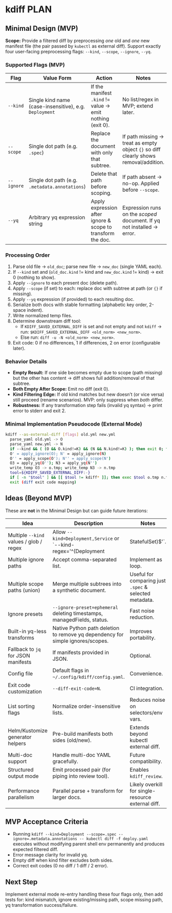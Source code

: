 # kdiff PLAN

## Minimal Design (MVP)

**Scope:** Provide a filtered diff by preprocessing *one* old and *one* new manifest file (the pair passed by `kubectl` as external diff). Support exactly four user-facing preprocessing flags: `--kind`, `--scope`, `--ignore`, `--yq`.

### Supported Flags (MVP)

| Flag       | Value Form                                             | Action                                                      | Notes                                                                                |
| ---------- | ------------------------------------------------------ | ----------------------------------------------------------- | ------------------------------------------------------------------------------------ |
| `--kind`   | Single kind name (case-insensitive), e.g. `Deployment` | If the manifest `.kind` != value → emit nothing (exit 0).   | No list/regex in MVP; extend later.                                                  |
| `--scope`  | Single dot path (e.g. `.spec`)                         | Replace the document with only that subtree.                | If path missing → treat as empty object `{}` so diff clearly shows removal/addition. |
| `--ignore` | Single dot path (e.g. `.metadata.annotations`)         | Delete that path before scoping.                            | If path absent → no-op. Applied before `--scope`.                                    |
| `--yq`     | Arbitrary yq expression string                         | Apply expression after ignore & scope to transform the doc. | Expression runs on the *scoped* document. If yq not installed → error.               |

### Processing Order

1. Parse old file → `old_doc`; parse new file → `new_doc` (single YAML each).
2. If `--kind` set and (`old_doc.kind` != kind and `new_doc.kind` != kind) → exit 0 (nothing to show).
3. Apply `--ignore` to each present doc (delete path).
4. Apply `--scope` (if set) to each: replace doc with subtree at path (or `{}` if missing).
5. Apply `--yq` expression (if provided) to each resulting doc.
6. Serialize both docs with stable formatting (alphabetic key order, 2-space indent).
7. Write normalized temp files.
8. Determine downstream diff tool:
   - If `KDIFF_SAVED_EXTERNAL_DIFF` is set and not empty and not `kdiff` → run: `$KDIFF_SAVED_EXTERNAL_DIFF <old_norm> <new_norm>`.
   - Else run: `diff -u -N <old_norm> <new_norm>`.
9. Exit code: 0 if no differences, 1 if differences, 2 on error (configurable later).

### Behavior Details

- **Empty Result:** If one side becomes empty due to scope (path missing) but the other has content → diff shows full addition/removal of that subtree.
- **Both Empty After Scope:** Emit no diff (exit 0).
- **Kind Filtering Edge:** If old kind matches but new doesn’t (or vice versa) still proceed (rename scenarios). MVP: only suppress when *both* differ.
- **Robustness:** If any transformation step fails (invalid yq syntax) → print error to stderr and exit 2.

### Minimal Implementation Pseudocode (External Mode)

```sh
kdiff --as-external-diff [flags] old.yml new.yml
  parse_yaml old.yml -> O
  parse_yaml new.yml -> N
  if --kind && ( (O && O.kind!=K) && (N && N.kind!=K) ); then exit 0; fi
  O' = apply_ignore(O); N' = apply_ignore(N)
  O'' = apply_scope(O'); N'' = apply_scope(N')
  O3 = apply_yq(O''); N3 = apply_yq(N'')
  write_temp O3 -> o.tmp; write_temp N3 -> n.tmp
  tool=${KDIFF_SAVED_EXTERNAL_DIFF:-}
  if [ -n "$tool" ] && [[ $tool != kdiff* ]]; then exec $tool o.tmp n.tmp; else diff -u -N o.tmp n.tmp; fi
  exit (diff exit code mapping)
```

## Ideas (Beyond MVP)

These are **not** in the Minimal Design but can guide future iterations:

| Idea                                    | Description                                                                    | Notes                                                  |                        |
| --------------------------------------- | ------------------------------------------------------------------------------ | ------------------------------------------------------ | ---------------------- |
| Multiple `--kind` values / glob / regex | Allow `--kind=Deployment,Service` or \`--kind-regex='^(Deployment              | StatefulSet)\$'\`.                                     | Increases flexibility. |
| Multiple ignore paths                   | Accept comma-separated list.                                                   | Implement as loop.                                     |                        |
| Multiple scope paths (union)            | Merge multiple subtrees into a synthetic document.                             | Useful for comparing just `.spec` & selected metadata. |                        |
| Ignore presets                          | `--ignore-preset=ephemeral` deleting timestamps, managedFields, status.        | Fast noise reduction.                                  |                        |
| Built-in yq-less transforms             | Native Python path deletion to remove yq dependency for simple ignores/scopes. | Improves portability.                                  |                        |
| Fallback to `jq` for JSON manifests     | If manifests provided in JSON.                                                 | Optional.                                              |                        |
| Config file                             | Default flags in `~/.config/kdiff/config.yaml`.                                | Convenience.                                           |                        |
| Exit code customization                 | `--diff-exit-code=N`.                                                          | CI integration.                                        |                        |
| List sorting flags                      | Normalize order-insensitive lists.                                             | Reduces noise on selectors/env vars.                   |                        |
| Helm/Kustomize generator helpers        | Pre-build manifests both sides (old/new).                                      | Extends beyond kubectl external diff.                  |                        |
| Multi-doc support                       | Handle multi-doc YAML gracefully.                                              | Future compatibility.                                  |                        |
| Structured output mode                  | Emit processed pair (for piping into review tool).                             | Enables `kdiff_review`.                                |                        |
| Performance parallelism                 | Parallel parse + transform for larger docs.                                    | Likely overkill for single-resource external diff.     |                        |

## MVP Acceptance Criteria

- Running `kdiff --kind=Deployment --scope=.spec --ignore=.metadata.annotations -- kubectl diff -f deploy.yaml` executes without modifying parent shell env permanently and produces expected filtered diff.
- Error message clarity for invalid yq.
- Empty diff when kind filter excludes both sides.
- Correct exit codes (0 no diff / 1 diff / 2 error).

## Next Step

Implement external mode re-entry handling these four flags only, then add tests for: kind mismatch, ignore existing/missing path, scope missing path, yq transformation success/failure.
